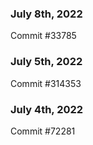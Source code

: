 ### July 8th, 2022

Commit #33785

### July 5th, 2022

Commit #314353


### July 4th, 2022

Commit #72281
